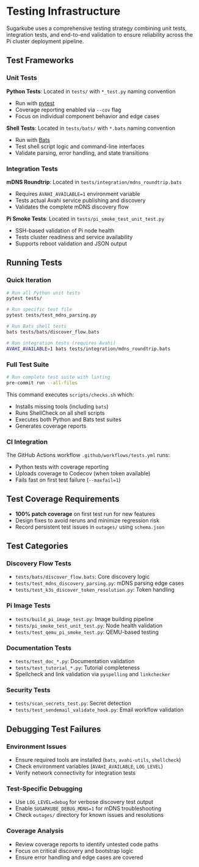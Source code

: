 # Testing Infrastructure

Sugarkube uses a comprehensive testing strategy combining unit tests, integration tests, and end-to-end validation to ensure reliability across the Pi cluster deployment pipeline.

## Test Frameworks

### Unit Tests

**Python Tests**: Located in `tests/` with `*_test.py` naming convention
- Run with [pytest](https://docs.pytest.org/en/stable/)
- Coverage reporting enabled via `--cov` flag
- Focus on individual component behavior and edge cases

**Shell Tests**: Located in `tests/bats/` with `*.bats` naming convention  
- Run with [Bats](https://bats-core.readthedocs.io/)
- Test shell script logic and command-line interfaces
- Validate parsing, error handling, and state transitions

### Integration Tests

**mDNS Roundtrip**: Located in `tests/integration/mdns_roundtrip.bats`
- Requires `AVAHI_AVAILABLE=1` environment variable
- Tests actual Avahi service publishing and discovery
- Validates the complete mDNS discovery flow

**Pi Smoke Tests**: Located in `tests/pi_smoke_test_unit_test.py`
- SSH-based validation of Pi node health
- Tests cluster readiness and service availability
- Supports reboot validation and JSON output

## Running Tests

### Quick Iteration

```bash
# Run all Python unit tests
pytest tests/

# Run specific test file
pytest tests/test_mdns_parsing.py

# Run Bats shell tests
bats tests/bats/discover_flow.bats

# Run integration tests (requires Avahi)
AVAHI_AVAILABLE=1 bats tests/integration/mdns_roundtrip.bats
```

### Full Test Suite

```bash
# Run complete test suite with linting
pre-commit run --all-files
```

This command executes `scripts/checks.sh` which:
- Installs missing tools (including `bats`)
- Runs ShellCheck on all shell scripts
- Executes both Python and Bats test suites
- Generates coverage reports

### CI Integration

The GitHub Actions workflow `.github/workflows/tests.yml` runs:
- Python tests with coverage reporting
- Uploads coverage to Codecov (when token available)
- Fails fast on first test failure (`--maxfail=1`)

## Test Coverage Requirements

- **100% patch coverage** on first test run for new features
- Design fixes to avoid reruns and minimize regression risk
- Record persistent test issues in `outages/` using `schema.json`

## Test Categories

### Discovery Flow Tests
- `tests/bats/discover_flow.bats`: Core discovery logic
- `tests/test_mdns_discovery_parsing.py`: mDNS parsing edge cases
- `tests/test_k3s_discover_token_resolution.py`: Token handling

### Pi Image Tests  
- `tests/build_pi_image_test.py`: Image building pipeline
- `tests/pi_smoke_test_unit_test.py`: Node health validation
- `tests/test_qemu_pi_smoke_test.py`: QEMU-based testing

### Documentation Tests
- `tests/test_doc_*.py`: Documentation validation
- `tests/test_tutorial_*.py`: Tutorial completeness
- Spellcheck and link validation via `pyspelling` and `linkchecker`

### Security Tests
- `tests/scan_secrets_test.py`: Secret detection
- `tests/test_sendemail_validate_hook.py`: Email workflow validation

## Debugging Test Failures

### Environment Issues
- Ensure required tools are installed (`bats`, `avahi-utils`, `shellcheck`)
- Check environment variables (`AVAHI_AVAILABLE`, `LOG_LEVEL`)
- Verify network connectivity for integration tests

### Test-Specific Debugging
- Use `LOG_LEVEL=debug` for verbose discovery test output
- Enable `SUGARKUBE_DEBUG_MDNS=1` for mDNS troubleshooting
- Check `outages/` directory for known issues and resolutions

### Coverage Analysis
- Review coverage reports to identify untested code paths
- Focus on critical discovery and bootstrap logic
- Ensure error handling and edge cases are covered
